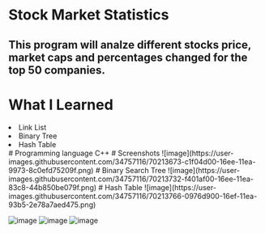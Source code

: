 <html lang="en">
<head>
    <meta charset="UTF-8">
    <meta name="viewport" content="width=device-width, initial-scale=1.0">
    <meta http-equiv="X-UA-Compatible" content="ie=edge">
    <title>Document</title>
</head>
<body>
    
<h1>Stock Market Statistics</h1>

<h2>This program will analze different stocks price, market caps and percentages changed for the top 50 companies.</h2>

<h1>What I Learned</h1>

<li>Link List</li>
<li>Binary Tree</li>
<li>Hash Table</li>
# Programming language
  C++
# Screenshots
![image](https://user-images.githubusercontent.com/34757116/70213673-c1f04d00-16ee-11ea-9973-8c0efd75209f.png)
# Binary Search Tree
![image](https://user-images.githubusercontent.com/34757116/70213732-f401af00-16ee-11ea-83c8-44b850be079f.png)
# Hash Table
![image](https://user-images.githubusercontent.com/34757116/70213766-0976d900-16ef-11ea-93b5-2e78a7aed475.png)

![image](https://user-images.githubusercontent.com/34757116/70212437-22ca5600-16ec-11ea-8c42-ad234a659c30.png)
![image](https://user-images.githubusercontent.com/34757116/70212515-42fa1500-16ec-11ea-946a-1c8812f4f63b.png)
![image](https://user-images.githubusercontent.com/34757116/70212529-49888c80-16ec-11ea-8233-e625e24f4229.png)

</body>
</html>
